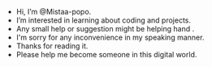 - Hi, I’m @Mistaa-popo.
- I’m interested in learning about coding and projects.
- Any small help or suggestion might be helping hand .
- I'm sorry for any inconvenience in my speaking manner.
- Thanks for reading it.
- Please help me become someone in this digital world.


<!---
Mistaa-popo/Mistaa-popo is a ✨ special ✨ repository because its `README.md` (this file) appears on your GitHub profile.
You can click the Preview link to take a look at your changes.
--->
